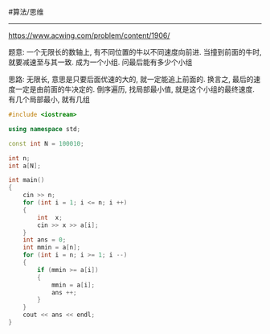 #算法/思维 



---
https://www.acwing.com/problem/content/1906/

题意:
	一个无限长的数轴上, 有不同位置的牛以不同速度向前进. 当撞到前面的牛时, 就要减速至与其一致. 成为一个小组.
	问最后能有多少个小组

思路:
	无限长, 意思是只要后面优速的大的, 就一定能追上前面的. 换言之, 最后的速度一定是由前面的牛决定的.
	倒序遍历, 找局部最小值, 就是这个小组的最终速度. 有几个局部最小, 就有几组


```cpp
#include <iostream>

using namespace std;

const int N = 100010;

int n;
int a[N];

int main()
{
    cin >> n;
    for (int i = 1; i <= n; i ++)
    {
        int  x;
        cin >> x >> a[i];
    }
    int ans = 0;
    int mmin = a[n];
    for (int i = n; i >= 1; i --)
    {
        if (mmin >= a[i])
        {
            mmin = a[i];
            ans ++;
        }
    }
    cout << ans << endl;
}
```